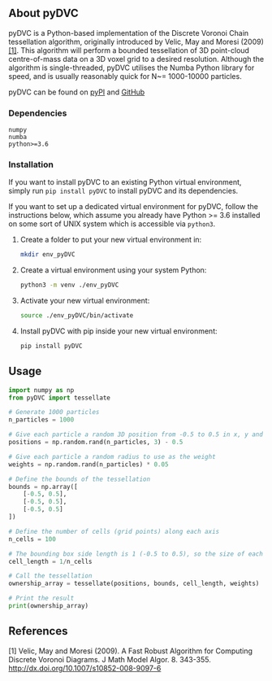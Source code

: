 ## About pyDVC

pyDVC is a Python-based implementation of the Discrete Voronoi Chain tessellation algorithm, originally introduced by Velic, May and Moresi (2009) [[1]](#1).
This algorithm will perform a bounded tessellation of 3D point-cloud centre-of-mass data on a 3D voxel grid to a desired resolution.
Although the algorithm is single-threaded, pyDVC utilises the Numba Python library for speed, and is usually reasonably quick for N~= 1000-10000 particles.

pyDVC can be found on [pyPI](https://pypi.org/project/pyDVC/) and [GitHub](https://github.com/jadball/pyDVC)

### Dependencies

```
numpy
numba
python>=3.6
```

### Installation

If you want to install pyDVC to an existing Python virtual environment, simply run `pip install pyDVC` to install pyDVC and its dependencies.

If you want to set up a dedicated virtual environment for pyDVC, follow the instructions below, which assume you already have Python >= 3.6 installed on some sort of UNIX system which is accessible via `python3`.

1. Create a folder to put your new virtual environment in:
    ```bash
    mkdir env_pyDVC
    ```
2. Create a virtual environment using your system Python:
    ```bash
    python3 -m venv ./env_pyDVC
    ```
3. Activate your new virtual environment:
    ```bash
    source ./env_pyDVC/bin/activate
    ```
4. Install pyDVC with pip inside your new virtual environment:
    ```bash
    pip install pyDVC
    ```

<!-- USAGE EXAMPLES -->
## Usage
```py
import numpy as np
from pyDVC import tessellate

# Generate 1000 particles
n_particles = 1000

# Give each particle a random 3D position from -0.5 to 0.5 in x, y and z
positions = np.random.rand(n_particles, 3) - 0.5

# Give each particle a random radius to use as the weight
weights = np.random.rand(n_particles) * 0.05

# Define the bounds of the tessellation
bounds = np.array([
    [-0.5, 0.5],
    [-0.5, 0.5],
    [-0.5, 0.5]
])

# Define the number of cells (grid points) along each axis
n_cells = 100

# The bounding box side length is 1 (-0.5 to 0.5), so the size of each cell is 1/n_cells
cell_length = 1/n_cells

# Call the tessellation
ownership_array = tessellate(positions, bounds, cell_length, weights)

# Print the result
print(ownership_array)
```

## References
<a id="1">[1]</a>
Velic, May and Moresi (2009).
A Fast Robust Algorithm for Computing Discrete Voronoi Diagrams.
J Math Model Algor. 8. 343-355.
http://dx.doi.org/10.1007/s10852-008-9097-6
